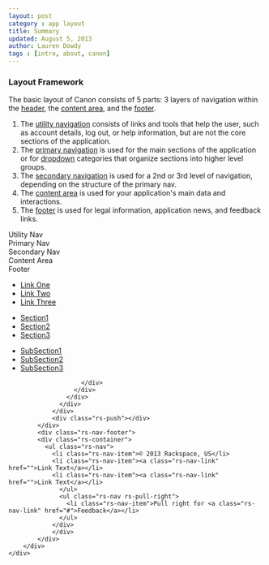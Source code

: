 ```yaml
---
layout: post
category : app layout
title: Summary
updated: August 5, 2013
author: Lauren Dowdy
tags : [intro, about, canon]
---
```


<div class="rs-row">
  <div class="span-3">
    <h3>Layout Framework</h3>
    <p>The basic layout of Canon consists of 5 parts: 3 layers of navigation within the <a href="#header-&-navigation">header</a>, the <a href="#content-area">content area</a>, and the <a href="#footer">footer</a>.</p>
    <ol>
      <li>The <a href="#header-&-navigation">utility navigation</a> consists of links and tools that help the user, such as account details, log out, or help information, but are not the core sections of the application.</li>
      <li>The <a href="#header-&-navigation">primary navigation</a> is used for the main sections of the application or for <a href="../ui-components/#dropdowns">dropdown</a> categories that organize sections into higher level groups.</li>
      <li>The <a href="#header-&-navigation">secondary navigation</a> is used for a 2nd or 3rd level of navigation, depending on the structure of the primary nav.</li>
      <li>The <a href="#content-area">content area</a> is used for your application's main data and interactions.</li>
      <li>The <a href="#footer">footer</a> is used for legal information, application news, and feedback links.</li>
    </ol>
  </div>
	<div class="span-8 offset-1">
	  <div class="rs-row">
			<div class="app-layout-aside">
				<div class="row" id="app-layout-utilitynav">Utility Nav</div>
				<div class="row" id="app-layout-primarynav">Primary Nav</div>
				<div class="row" id="app-layout-secondarynav">Secondary Nav</div>
				<div class="row" id="app-layout-content">Content Area</div>
				<div class="row" id="app-layout-footer">Footer</div>
			</div>
			<div id="app-layout-summary" class="rs-responsive">
				<div class="rs-wrapper">
				    <div class="rs-nav-utility">
				      <div class="rs-container">
				        <ul class="rs-nav">
				          <li class="rs-nav-item active"><a class="rs-nav-link" href="#">Link One</a></li>
				          <li class="rs-nav-item"><a class="rs-nav-link" href="#">Link Two</a></li>
				          <li class="rs-nav-item"><a class="rs-nav-link" href="#">Link Three</a></li>
				        </ul>
  			      </div>
  			    </div>
  			    <div class="rs-nav-primary">
  			      <div class="rs-container">
  			        <div class="rs-nav-brand">
  			          <a href="#"></a>
  			        </div>
  			        <ul class="rs-nav">
  			          <li class="rs-nav-item active"><a class="rs-nav-link" href="#">Section1</a></li>
  			          <li class="rs-nav-item"><a class="rs-nav-link" href="#">Section2</a></li>
  			          <li class="rs-nav-item"><a class="rs-nav-link" href="#">Section3</a></li>
  			        </ul>
  			      </div>
  			    </div>
  			    <div class="rs-nav-secondary">
  			      <div class="rs-container">
  			        <ul class="rs-nav">
  			          <li class="rs-nav-item"><a class="rs-nav-link" href="#">SubSection1</a></li>
  			          <li class="rs-nav-item hover"><a class="rs-nav-link" href="#">SubSection2</a></li>
  			          <li class="rs-nav-item active"><a class="rs-nav-link" href="#">SubSection3</a></li>
  			        </ul>
  			      </div>
  			    </div>
  			    <div class="rs-body">
  			      <div class="rs-container show-grid">
  			        <!-- Full-Width Content -->
  			        <div class="rs-main">
  			          <div class="rs-content rs-panel">
  				        <div class="rs-inner">
  				        	
  				        </div>
  				      </div>
  			        </div>
  			      </div>
  			    </div>
  			    <div class="rs-push"></div>
  			</div>
  			<div class="rs-nav-footer">
  		    <div class="rs-container">
  		      <ul class="rs-nav">
  		        <li class="rs-nav-item">© 2013 Rackspace, US</li>
  		        <li class="rs-nav-item"><a class="rs-nav-link" href="">Link Text</a></li>
  		        <li class="rs-nav-item"><a class="rs-nav-link" href="">Link Text</a></li>
			      </ul>
			      <ul class="rs-nav rs-pull-right">
			      	<li class="rs-nav-item">Pull right for <a class="rs-nav-link" href="#">Feedback</a></li>
			      </ul>
			    </div>
				</div>
			</div>
		</div>
	</div>
</div>
